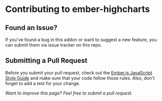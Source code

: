 # Contributing to ember-highcharts

## Found an Issue?

If you've found a bug in this addon or want to suggest a new feature, you can submit them via issue tracker on this repo.

## Submitting a Pull Request

Before you submit your pull request, check out the [Ember.js JavaScript Style Guide](https://github.com/emberjs/ember.js/blob/master/STYLEGUIDE.md) and make sure that your code follow those rules. Also, don't forget to add a test for your change.

*Want to improve this page? Feel free to submit a pull request.*
